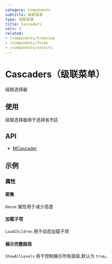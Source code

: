 ```yaml
---
category: Components
subtitle: 级联菜单
type: 级联菜单
title: Cascaders
cols: 1
related:
- /components/treeview
- /components/forms
- /components/selects
---
```


# Cascaders（级联菜单）

级联选择器

## 使用

级联选择器用于选择省市区

<cascaders-usage></cascaders-usage>

## API

- [MCascader](/api/MCascader)

## 示例

### 属性

#### 密集

`Dense` 属性用于减少高度

<example file="" />

#### 加载子项

`LoadChildren` 用于动态加载子项

<example file="" />

#### 展示完整路径

`ShowAllLevels` 用于控制展示所有层级,默认为 `true`。

<example file="" />
